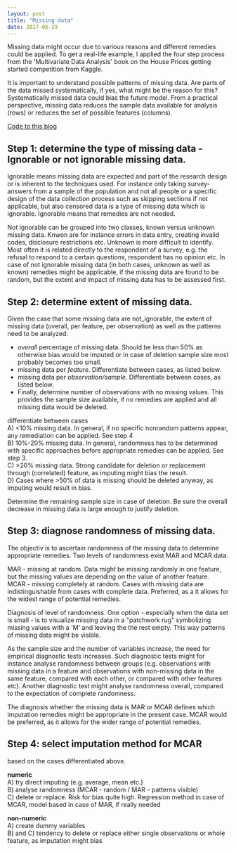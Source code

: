```yaml
---
layout: post
title: "Missing data"
date: 2017-06-29
---
```


Missing data might occur due to various reasons and different remedies could be applied. To get a real-life example, I applied the four step process from the 'Multivariate Data Analysis' book on the House Prices getting started competition from Kaggle.

It is important to understand possible patterns of missing data. Are parts of the data missed systematically, if yes, what might be the reason for this? Systematically missed data could bias the future model. From a practical perspective, missing data reduces the sample data available for analysis (rows) or reduces the set of possible features (columns).

[Code to this blog](https://github.com/cgassman/data-science-projects/blob/master/HousePrices/src/missing_data.ipynb)

## Step 1: determine the type of missing data - Ignorable or not ignorable missing data. 

Ignorable means missing data are expected and part of the research design or is inherent to the techniques used. For instance only taking survey-answers from a sample of the population and not all people or a specific design of the data collection process such as skipping sections if not applicable, but also censored data is a type of missing data which is ignorable. Ignorable means that remedies are not needed.
 
Not ignorable can be grouped into two classes, known versus unknown missing data. Knwon are for instance errors in data entry, creating invalid codes, disclosure restrictions etc. Unknown is more difficult to identify. Most often it is related directly to the respondent of a survey, e.g. the refusal to respond to a certain questions, respondent has no opinion etc. In case of not ignorable missing data (in both cases, unknown as well as known) remedies might be applicable, if the missing data are found to be random, but the extent and impact of missing data has to be assessed first.

## Step 2: determine extent of missing data.
Given the case that some missing data are not_ignorable, the extent of missing data (overall, per feature, per observation) as well as the patterns need to be analyzed.
 
- *overall* percentage of missing data. Should be less than 50% as otherwise bias would be imputed or in case of deletion sample size most probably becomes too small.  
- missing data per *feature*. Differentiate between cases, as listed below.  
- missing data per *observation/sample*. Differentiate between cases, as listed below. 
- Finally, determine number of observations with no missing values. This provides the sample size available, if no remedies are applied and all missing data would be deleted.  

differentiate between cases  
A) <10% missing data. In general, if no specific nonrandom patterns appear, any remediation can be applied. See step 4   
B) 10%-20% missing data. In general, randomness has to be determined with specific approaches before appropriate remedies can be applied. See step 3.  
C) >20% missing data. Strong candidate for deletion or replacement through (correlated) feature, as imputing might bias the result.  
D) Cases where >50% of data is missing should be deleted anyway, as imputing would result in bias.    

Determine the remaining sample size in case of deletion. Be sure the overall decrease in missing data is large enough to justify deletion. 


## Step 3: diagnose randomness of missing data.

The objectiv is to ascertain randomness of the missing data to determine appropriate remedies. Two levels of randomness exist MAR and MCAR data. 
 
MAR - missing at random. Data might be missing randomly in one feature, but the missing values are depending on the value of another feature.  
MCAR - missing completely at random. Cases with missing data are indistinguishable from cases with complete data. Preferred, as a it allows for the widest range of potential remedies.  

Diagnosis of level of randomness. One option - especially when the data set is small - is to visualize missing data in a "patchwork rug" symbolizing missing values with a 'M' and leaving the the rest empty. This way patterns of missing data might be visible.  

As the sample size and the number of variables increase, the need for empirical diagnostic tests increases. Such diagnostic tests might for instance analyse randomness between groups (e.g. observations with missing data in a feature and observations with non-missing data in the same feature, compared with each other, or compared with other features etc). Another diagnostic test might analyse randomness overall, compared to the expectation of complete randomness. 

The diagnosis whether the missing data is MAR or MCAR defines which imputation remedies might be appropriate in the present case. MCAR would be preferred, as it allows for the wider range of potential remedies. 


## Step 4: select imputation method for MCAR
based on the cases differentiated above.  

**numeric**   
 A) try direct imputing (e.g. average, mean etc.)  
 B) analyse randomness (MCAR - random / MAR - patterns visible)  
 C) delete or replace. Risk for bias quite high. Regression method in case of MCAR, model based in case of MAR, if really needed  

**non-numeric**  
A) create dummy variables  
B) and C) tendency to delete or replace either single observations or whole feature, as imputation might bias 






